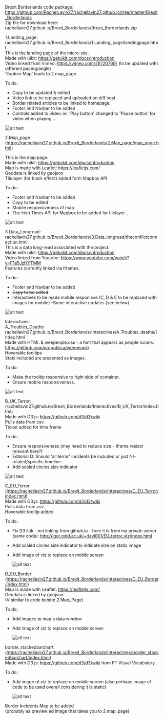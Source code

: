 Brexit Borderlands code package: https://github.com/RachelLavin27/rachellavin27.github.io/tree/master/Brexit_Borderlands
<br>Zip file for download here: rachellavin27.github.io/Brexit_Borderlands/Brexit_Borderlands.zip
      

1.Landing_page: rachellavin27.github.io/Brexit_Borderlands/1.Landing_page/landingpage.html <br>
This is the landing page of the micro-site. <br>
Made with uikit: https://getuikit.com/docs/introduction <br>
Video linked from Vimeo: https://vimeo.com/297207691 (to be updated with different pacing/angle) <br>
'Explore Map' leads to 2.map_page.

To do: 
- Copy to be updated & edited
- Video link to be replaced and uploaded on diff host
- Border related articles to be linked to homepage.
- Footer and Navbar to be added
- Controls added to video: ie. 'Play button' changed to 'Pause button' for video when playing
...

![alt text]( https://rachellavin27.github.io/Brexit_Borderlands/img/landingpage.jpg)

2.Map_page (https://rachellavin27.github.io/Brexit_Borderlands/2.Map_page/map_page.html)

This is the map page.<br>
Made with uikit: https://getuikit.com/docs/introduction<br>
Map is made with Leaflet: https://leafletjs.com/<br>
Geodata is linked by geojson<br>
Tilelayer (for black effect) added form Mapbox API

To do:
- Footer and Navbar to be added
- Copy to be edited
- Mobile responsiveness of map
- The Irish Times API for Mapbox to be added for tilelayer
...

![alt text]( https://rachellavin27.github.io/Brexit_Borderlands/img/mappage.jpg)


3.Data_Longread: rachellavin27.github.io/Brexit_Borderlands/3.Data_longread/theconflictconnection.html <br>
This is a data long-read associated with the project. <br>
Made with uikit: https://getuikit.com/docs/introduction <br>
Video linked from Youtube: https://www.youtube.com/watch?v=F1a5JzHYTMM <br>
Features currently linked via Iframes.

To do:
- Footer and Navbar to be added
- <strike>Copy to be edited</strike>
- Interactives to be made mobile responisve (C, D & E to be replaced with images for mobile)
-Some interactive updates (see below)


![alt text]( https://rachellavin27.github.io/Brexit_Borderlands/img/longread.jpg)


  Interactives: <br>
  A_Troubles_Deaths:  rachellavin27.github.io/Brexit_Borderlands/Interactives/A_Troubles_deaths/index.html <br>
  Made with HTML & weepeople.css - a font that appears as people iccons: https://github.com/propublica/weepeople <br>
  Hoverable tooltips <br>
  Stats included are presented as images.
  
  To do:
  - Make the tooltip responsive to right side of container.
  - Ensure mobile responsiveness.
 
  
  ![alt text]( https://rachellavin27.github.io/Brexit_Borderlands/img/NI_deaths.jpg)
  
  B_UK_Terror: (rachellavin27.github.io/Brexit_Borderlands/Interactives/B_UK_Terror/index.html) <br>
  Made with D3.js: https://github.com/d3/d3/wiki <br>
  Pulls data from csv. <br>
  Ticker added for time frame
 
  To do:
  - Ensure responsiveness (may need to reduce size - iframe resizer relevant here?)
  - Editorial Q: Should 'all terror' incidents be included or just NI-related/specific timeline
  - Add scaled circles size indicator 
  
  
  ![alt text]( https://rachellavin27.github.io/Brexit_Borderlands/img/Terror_UK.jpg)
  
  C_EU_Terror (https://rachellavin27.github.io/Brexit_Borderlands/Interactives/C_EU_Terror/index.html) <br>
  Made with D3.js: https://github.com/d3/d3/wiki <br>
  Pulls data from csv. <br>
  Hoverable tooltip added 
  
  To do:
  - Fix D3 link - not linking from github.io - here it is from my private server (same code): http://igor.gold.ac.uk/~rlavi001/EU_terror_viz/index.html
  - Add scaled circles size indicator to indicate size on static image
  - Add image of viz to replace on mobile screen
  
    ![alt text](https://rachellavin27.github.io/Brexit_Borderlands/img/EU_deaths.jpg)
  
  D_EU_Border: (https://rachellavin27.github.io/Brexit_Borderlands/Interactives/D_EU_Border/index.html)  <br> 
  Map is made with Leaflet: https://leafletjs.com/ <br>
  Geodata is linked by geojson. <br>
  (V similar to code behind 2.Map_Page)
  
  To do;
   - <strike>Add images to map's data window</strike>
   - Add image of viz to replace on mobile screen
   
     ![alt text](https://rachellavin27.github.io/Brexit_Borderlands/img/EU_border.jpg)
  
   
   border_stackedbarchart: (https://rachellavin27.github.io/Brexit_Borderlands/Interactives/border_stackedbarchart/index.html) <br>
   Made with D3.js: https://github.com/d3/d3/wiki from FT VIsual Vocabulary 
   
   To do:
   - Add image of viz to replace on mobile screen (also perhaps image of code to be used overall considering it is static)
     
     ![alt text](https://rachellavin27.github.io/Brexit_Borderlands/img/border_barchart.jpg)
     
  
  Border Incidents Map to be added  <br>
  (probably as preview ad image that takes you to 2.map_page)
  
  
   
   

      
 


      
      

